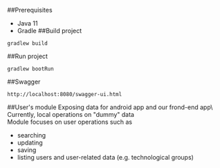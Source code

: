 ##Prerequisites
* Java 11
* Gradle
##Build project
````
gradlew build
````
##Run project
````
gradlew bootRun
````
##Swagger
````
http://localhost:8080/swagger-ui.html
````
##User's module
Exposing data for android app and our frond-end app\  
Currently, local operations on "dummy" data\
Module focuses on user operations such as 
* searching
* updating 
* saving    
* listing users and user-related data (e.g. technological groups) 
